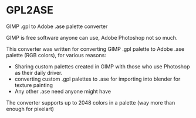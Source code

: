 # GPL2ASE
GIMP .gpl to Adobe .ase palette converter

GIMP is free software anyone can use, Adobe Photoshop not so much.

This converter was written for converting GIMP .gpl palette to Adobe .ase palette (RGB colors), for various reasons:
 - Sharing custom palettes created in GIMP with those who use Photoshop as their daily driver.
 - converting custom .gpl palettes to .ase for importing into blender for texture painting
 - Any other .ase need anyone might have

The converter supports up to 2048 colors in a palette (way more than enough for pixelart)
